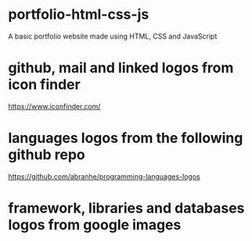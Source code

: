 # portfolio-html-css-js

A basic portfolio website made using HTML, CSS and JavaScript

# github, mail and linked logos from icon finder

https://www.iconfinder.com/

# languages logos from the following github repo

https://github.com/abranhe/programming-languages-logos

# framework, libraries and databases logos from google images
